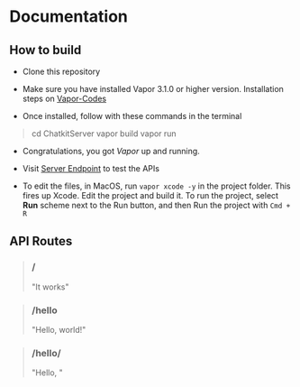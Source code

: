 # Documentation

## How to build

* Clone this repository

* Make sure you have installed Vapor 3.1.0 or higher version. Installation steps on  [Vapor-Codes](https://docs.vapor.codes/3.0/install/)

* Once installed, follow with these commands in the terminal

> cd ChatkitServer
> vapor build
> vapor run

* Congratulations, you got *Vapor* up and running.

* Visit [Server Endpoint](http://localhost:8080) to test the APIs

* To edit the files, in MacOS, run `vapor xcode -y` in the project folder. This fires up Xcode.
Edit the project and build it.
To run the project, select **Run** scheme next to the Run button, and then Run the project with `Cmd + R`


## API Routes

> ### /
> "It works"

> ### /hello
>  "Hello, world!"

> ### /hello/<param>
> "Hello, <param>"

